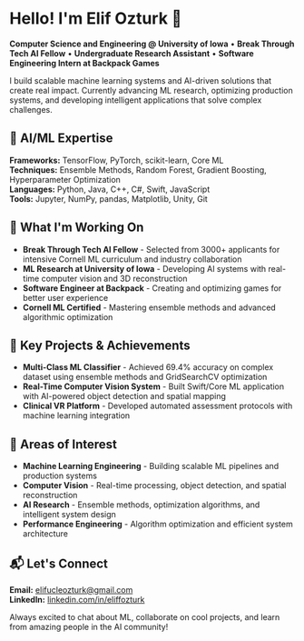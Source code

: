 # Hello! I'm Elif Ozturk 👋

**Computer Science and Engineering @ University of Iowa** • **Break Through Tech AI Fellow** • **Undergraduate Research Assistant** • **Software Engineering Intern at Backpack Games**

I build scalable machine learning systems and AI-driven solutions that create real impact. Currently advancing ML research, optimizing production systems, and developing intelligent applications that solve complex challenges.

## 🤖 AI/ML Expertise
**Frameworks:** TensorFlow, PyTorch, scikit-learn, Core ML  
**Techniques:** Ensemble Methods, Random Forest, Gradient Boosting, Hyperparameter Optimization  
**Languages:** Python, Java, C++, C#, Swift, JavaScript  
**Tools:** Jupyter, NumPy, pandas, Matplotlib, Unity, Git

## 🔬 What I'm Working On
- **Break Through Tech AI Fellow** - Selected from 3000+ applicants for intensive Cornell ML curriculum and industry collaboration
- **ML Research at University of Iowa** - Developing AI systems with real-time computer vision and 3D reconstruction
- **Software Engineer at Backpack** - Creating and optimizing games for better user experience
- **Cornell ML Certified** - Mastering ensemble methods and advanced algorithmic optimization

## 🚀 Key Projects & Achievements
- **Multi-Class ML Classifier** - Achieved 69.4% accuracy on complex dataset using ensemble methods and GridSearchCV optimization
- **Real-Time Computer Vision System** - Built Swift/Core ML application with AI-powered object detection and spatial mapping
- **Clinical VR Platform** - Developed automated assessment protocols with machine learning integration

## 🎯 Areas of Interest
- **Machine Learning Engineering** - Building scalable ML pipelines and production systems
- **Computer Vision** - Real-time processing, object detection, and spatial reconstruction
- **AI Research** - Ensemble methods, optimization algorithms, and intelligent system design
- **Performance Engineering** - Algorithm optimization and efficient system architecture

## 📬 Let's Connect
**Email:** elifucleozturk@gmail.com  
**LinkedIn:** [linkedin.com/in/eliffozturk](https://linkedin.com/in/eliffozturk/)

Always excited to chat about ML, collaborate on cool projects, and learn from amazing people in the AI community!
